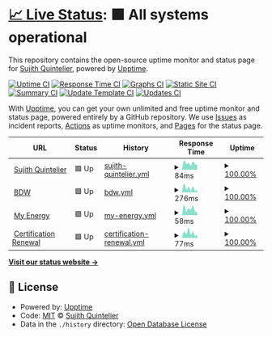# [📈 Live Status](https://sujithq.github.io/upptime): <!--live status--> **🟩 All systems operational**

This repository contains the open-source uptime monitor and status page for [Sujith Quintelier](https://sujithq.github.io/cv/#about), powered by [Upptime](https://github.com/upptime/upptime).

[![Uptime CI](https://github.com/sujithq/upptime/workflows/Uptime%20CI/badge.svg)](https://github.com/sujithq/upptime/actions?query=workflow%3A%22Uptime+CI%22)
[![Response Time CI](https://github.com/sujithq/upptime/workflows/Response%20Time%20CI/badge.svg)](https://github.com/sujithq/upptime/actions?query=workflow%3A%22Response+Time+CI%22)
[![Graphs CI](https://github.com/sujithq/upptime/workflows/Graphs%20CI/badge.svg)](https://github.com/sujithq/upptime/actions?query=workflow%3A%22Graphs+CI%22)
[![Static Site CI](https://github.com/sujithq/upptime/workflows/Static%20Site%20CI/badge.svg)](https://github.com/sujithq/upptime/actions?query=workflow%3A%22Static+Site+CI%22)
[![Summary CI](https://github.com/sujithq/upptime/workflows/Summary%20CI/badge.svg)](https://github.com/sujithq/upptime/actions?query=workflow%3A%22Summary+CI%22)
[![Update Template CI](https://github.com/sujithq/upptime/actions/workflows/update-template.yml/badge.svg)](https://github.com/sujithq/upptime/actions/workflows/update-template.yml)
[![Updates CI](https://github.com/sujithq/upptime/actions/workflows/updates.yml/badge.svg)](https://github.com/sujithq/upptime/actions/workflows/updates.yml)

With [Upptime](https://upptime.js.org), you can get your own unlimited and free uptime monitor and status page, powered entirely by a GitHub repository. We use [Issues](https://github.com/sujithq/upptime/issues) as incident reports, [Actions](https://github.com/sujithq/upptime/actions) as uptime monitors, and [Pages](https://sujithq.github.io/upptime) for the status page.

<!--start: status pages-->
<!-- This summary is generated by Upptime (https://github.com/upptime/upptime) -->
<!-- Do not edit this manually, your changes will be overwritten -->
<!-- prettier-ignore -->
| URL | Status | History | Response Time | Uptime |
| --- | ------ | ------- | ------------- | ------ |
| <img alt="" src="https://icons.duckduckgo.com/ip3/sujithq.github.io.ico" height="13"> [Sujith Quintelier](https://sujithq.github.io) | 🟩 Up | [sujith-quintelier.yml](https://github.com/sujithq/upptime/commits/HEAD/history/sujith-quintelier.yml) | <details><summary><img alt="Response time graph" src="./graphs/sujith-quintelier/response-time-week.png" height="20"> 84ms</summary><br><a href="https://sujithq.github.io/upptime/history/sujith-quintelier"><img alt="Response time 103" src="https://img.shields.io/endpoint?url=https%3A%2F%2Fraw.githubusercontent.com%2Fsujithq%2Fupptime%2FHEAD%2Fapi%2Fsujith-quintelier%2Fresponse-time.json"></a><br><a href="https://sujithq.github.io/upptime/history/sujith-quintelier"><img alt="24-hour response time 65" src="https://img.shields.io/endpoint?url=https%3A%2F%2Fraw.githubusercontent.com%2Fsujithq%2Fupptime%2FHEAD%2Fapi%2Fsujith-quintelier%2Fresponse-time-day.json"></a><br><a href="https://sujithq.github.io/upptime/history/sujith-quintelier"><img alt="7-day response time 84" src="https://img.shields.io/endpoint?url=https%3A%2F%2Fraw.githubusercontent.com%2Fsujithq%2Fupptime%2FHEAD%2Fapi%2Fsujith-quintelier%2Fresponse-time-week.json"></a><br><a href="https://sujithq.github.io/upptime/history/sujith-quintelier"><img alt="30-day response time 98" src="https://img.shields.io/endpoint?url=https%3A%2F%2Fraw.githubusercontent.com%2Fsujithq%2Fupptime%2FHEAD%2Fapi%2Fsujith-quintelier%2Fresponse-time-month.json"></a><br><a href="https://sujithq.github.io/upptime/history/sujith-quintelier"><img alt="1-year response time 109" src="https://img.shields.io/endpoint?url=https%3A%2F%2Fraw.githubusercontent.com%2Fsujithq%2Fupptime%2FHEAD%2Fapi%2Fsujith-quintelier%2Fresponse-time-year.json"></a></details> | <details><summary><a href="https://sujithq.github.io/upptime/history/sujith-quintelier">100.00%</a></summary><a href="https://sujithq.github.io/upptime/history/sujith-quintelier"><img alt="All-time uptime 100.00%" src="https://img.shields.io/endpoint?url=https%3A%2F%2Fraw.githubusercontent.com%2Fsujithq%2Fupptime%2FHEAD%2Fapi%2Fsujith-quintelier%2Fuptime.json"></a><br><a href="https://sujithq.github.io/upptime/history/sujith-quintelier"><img alt="24-hour uptime 100.00%" src="https://img.shields.io/endpoint?url=https%3A%2F%2Fraw.githubusercontent.com%2Fsujithq%2Fupptime%2FHEAD%2Fapi%2Fsujith-quintelier%2Fuptime-day.json"></a><br><a href="https://sujithq.github.io/upptime/history/sujith-quintelier"><img alt="7-day uptime 100.00%" src="https://img.shields.io/endpoint?url=https%3A%2F%2Fraw.githubusercontent.com%2Fsujithq%2Fupptime%2FHEAD%2Fapi%2Fsujith-quintelier%2Fuptime-week.json"></a><br><a href="https://sujithq.github.io/upptime/history/sujith-quintelier"><img alt="30-day uptime 100.00%" src="https://img.shields.io/endpoint?url=https%3A%2F%2Fraw.githubusercontent.com%2Fsujithq%2Fupptime%2FHEAD%2Fapi%2Fsujith-quintelier%2Fuptime-month.json"></a><br><a href="https://sujithq.github.io/upptime/history/sujith-quintelier"><img alt="1-year uptime 100.00%" src="https://img.shields.io/endpoint?url=https%3A%2F%2Fraw.githubusercontent.com%2Fsujithq%2Fupptime%2FHEAD%2Fapi%2Fsujith-quintelier%2Fuptime-year.json"></a></details>
| <img alt="" src="https://icons.duckduckgo.com/ip3/bdw.nu.ico" height="13"> [BDW](https://bdw.nu) | 🟩 Up | [bdw.yml](https://github.com/sujithq/upptime/commits/HEAD/history/bdw.yml) | <details><summary><img alt="Response time graph" src="./graphs/bdw/response-time-week.png" height="20"> 276ms</summary><br><a href="https://sujithq.github.io/upptime/history/bdw"><img alt="Response time 329" src="https://img.shields.io/endpoint?url=https%3A%2F%2Fraw.githubusercontent.com%2Fsujithq%2Fupptime%2FHEAD%2Fapi%2Fbdw%2Fresponse-time.json"></a><br><a href="https://sujithq.github.io/upptime/history/bdw"><img alt="24-hour response time 189" src="https://img.shields.io/endpoint?url=https%3A%2F%2Fraw.githubusercontent.com%2Fsujithq%2Fupptime%2FHEAD%2Fapi%2Fbdw%2Fresponse-time-day.json"></a><br><a href="https://sujithq.github.io/upptime/history/bdw"><img alt="7-day response time 276" src="https://img.shields.io/endpoint?url=https%3A%2F%2Fraw.githubusercontent.com%2Fsujithq%2Fupptime%2FHEAD%2Fapi%2Fbdw%2Fresponse-time-week.json"></a><br><a href="https://sujithq.github.io/upptime/history/bdw"><img alt="30-day response time 307" src="https://img.shields.io/endpoint?url=https%3A%2F%2Fraw.githubusercontent.com%2Fsujithq%2Fupptime%2FHEAD%2Fapi%2Fbdw%2Fresponse-time-month.json"></a><br><a href="https://sujithq.github.io/upptime/history/bdw"><img alt="1-year response time 321" src="https://img.shields.io/endpoint?url=https%3A%2F%2Fraw.githubusercontent.com%2Fsujithq%2Fupptime%2FHEAD%2Fapi%2Fbdw%2Fresponse-time-year.json"></a></details> | <details><summary><a href="https://sujithq.github.io/upptime/history/bdw">100.00%</a></summary><a href="https://sujithq.github.io/upptime/history/bdw"><img alt="All-time uptime 100.00%" src="https://img.shields.io/endpoint?url=https%3A%2F%2Fraw.githubusercontent.com%2Fsujithq%2Fupptime%2FHEAD%2Fapi%2Fbdw%2Fuptime.json"></a><br><a href="https://sujithq.github.io/upptime/history/bdw"><img alt="24-hour uptime 100.00%" src="https://img.shields.io/endpoint?url=https%3A%2F%2Fraw.githubusercontent.com%2Fsujithq%2Fupptime%2FHEAD%2Fapi%2Fbdw%2Fuptime-day.json"></a><br><a href="https://sujithq.github.io/upptime/history/bdw"><img alt="7-day uptime 100.00%" src="https://img.shields.io/endpoint?url=https%3A%2F%2Fraw.githubusercontent.com%2Fsujithq%2Fupptime%2FHEAD%2Fapi%2Fbdw%2Fuptime-week.json"></a><br><a href="https://sujithq.github.io/upptime/history/bdw"><img alt="30-day uptime 100.00%" src="https://img.shields.io/endpoint?url=https%3A%2F%2Fraw.githubusercontent.com%2Fsujithq%2Fupptime%2FHEAD%2Fapi%2Fbdw%2Fuptime-month.json"></a><br><a href="https://sujithq.github.io/upptime/history/bdw"><img alt="1-year uptime 100.00%" src="https://img.shields.io/endpoint?url=https%3A%2F%2Fraw.githubusercontent.com%2Fsujithq%2Fupptime%2FHEAD%2Fapi%2Fbdw%2Fuptime-year.json"></a></details>
| <img alt="" src="https://icons.duckduckgo.com/ip3/sujithq.github.io.ico" height="13"> [My Energy](https://sujithq.github.io/myenergy) | 🟩 Up | [my-energy.yml](https://github.com/sujithq/upptime/commits/HEAD/history/my-energy.yml) | <details><summary><img alt="Response time graph" src="./graphs/my-energy/response-time-week.png" height="20"> 58ms</summary><br><a href="https://sujithq.github.io/upptime/history/my-energy"><img alt="Response time 80" src="https://img.shields.io/endpoint?url=https%3A%2F%2Fraw.githubusercontent.com%2Fsujithq%2Fupptime%2FHEAD%2Fapi%2Fmy-energy%2Fresponse-time.json"></a><br><a href="https://sujithq.github.io/upptime/history/my-energy"><img alt="24-hour response time 28" src="https://img.shields.io/endpoint?url=https%3A%2F%2Fraw.githubusercontent.com%2Fsujithq%2Fupptime%2FHEAD%2Fapi%2Fmy-energy%2Fresponse-time-day.json"></a><br><a href="https://sujithq.github.io/upptime/history/my-energy"><img alt="7-day response time 58" src="https://img.shields.io/endpoint?url=https%3A%2F%2Fraw.githubusercontent.com%2Fsujithq%2Fupptime%2FHEAD%2Fapi%2Fmy-energy%2Fresponse-time-week.json"></a><br><a href="https://sujithq.github.io/upptime/history/my-energy"><img alt="30-day response time 76" src="https://img.shields.io/endpoint?url=https%3A%2F%2Fraw.githubusercontent.com%2Fsujithq%2Fupptime%2FHEAD%2Fapi%2Fmy-energy%2Fresponse-time-month.json"></a><br><a href="https://sujithq.github.io/upptime/history/my-energy"><img alt="1-year response time 80" src="https://img.shields.io/endpoint?url=https%3A%2F%2Fraw.githubusercontent.com%2Fsujithq%2Fupptime%2FHEAD%2Fapi%2Fmy-energy%2Fresponse-time-year.json"></a></details> | <details><summary><a href="https://sujithq.github.io/upptime/history/my-energy">100.00%</a></summary><a href="https://sujithq.github.io/upptime/history/my-energy"><img alt="All-time uptime 100.00%" src="https://img.shields.io/endpoint?url=https%3A%2F%2Fraw.githubusercontent.com%2Fsujithq%2Fupptime%2FHEAD%2Fapi%2Fmy-energy%2Fuptime.json"></a><br><a href="https://sujithq.github.io/upptime/history/my-energy"><img alt="24-hour uptime 100.00%" src="https://img.shields.io/endpoint?url=https%3A%2F%2Fraw.githubusercontent.com%2Fsujithq%2Fupptime%2FHEAD%2Fapi%2Fmy-energy%2Fuptime-day.json"></a><br><a href="https://sujithq.github.io/upptime/history/my-energy"><img alt="7-day uptime 100.00%" src="https://img.shields.io/endpoint?url=https%3A%2F%2Fraw.githubusercontent.com%2Fsujithq%2Fupptime%2FHEAD%2Fapi%2Fmy-energy%2Fuptime-week.json"></a><br><a href="https://sujithq.github.io/upptime/history/my-energy"><img alt="30-day uptime 100.00%" src="https://img.shields.io/endpoint?url=https%3A%2F%2Fraw.githubusercontent.com%2Fsujithq%2Fupptime%2FHEAD%2Fapi%2Fmy-energy%2Fuptime-month.json"></a><br><a href="https://sujithq.github.io/upptime/history/my-energy"><img alt="1-year uptime 100.00%" src="https://img.shields.io/endpoint?url=https%3A%2F%2Fraw.githubusercontent.com%2Fsujithq%2Fupptime%2FHEAD%2Fapi%2Fmy-energy%2Fuptime-year.json"></a></details>
| <img alt="" src="https://icons.duckduckgo.com/ip3/sujithq.github.io.ico" height="13"> [Certification Renewal](https://sujithq.github.io/cert-renewal) | 🟩 Up | [certification-renewal.yml](https://github.com/sujithq/upptime/commits/HEAD/history/certification-renewal.yml) | <details><summary><img alt="Response time graph" src="./graphs/certification-renewal/response-time-week.png" height="20"> 77ms</summary><br><a href="https://sujithq.github.io/upptime/history/certification-renewal"><img alt="Response time 80" src="https://img.shields.io/endpoint?url=https%3A%2F%2Fraw.githubusercontent.com%2Fsujithq%2Fupptime%2FHEAD%2Fapi%2Fcertification-renewal%2Fresponse-time.json"></a><br><a href="https://sujithq.github.io/upptime/history/certification-renewal"><img alt="24-hour response time 48" src="https://img.shields.io/endpoint?url=https%3A%2F%2Fraw.githubusercontent.com%2Fsujithq%2Fupptime%2FHEAD%2Fapi%2Fcertification-renewal%2Fresponse-time-day.json"></a><br><a href="https://sujithq.github.io/upptime/history/certification-renewal"><img alt="7-day response time 77" src="https://img.shields.io/endpoint?url=https%3A%2F%2Fraw.githubusercontent.com%2Fsujithq%2Fupptime%2FHEAD%2Fapi%2Fcertification-renewal%2Fresponse-time-week.json"></a><br><a href="https://sujithq.github.io/upptime/history/certification-renewal"><img alt="30-day response time 82" src="https://img.shields.io/endpoint?url=https%3A%2F%2Fraw.githubusercontent.com%2Fsujithq%2Fupptime%2FHEAD%2Fapi%2Fcertification-renewal%2Fresponse-time-month.json"></a><br><a href="https://sujithq.github.io/upptime/history/certification-renewal"><img alt="1-year response time 80" src="https://img.shields.io/endpoint?url=https%3A%2F%2Fraw.githubusercontent.com%2Fsujithq%2Fupptime%2FHEAD%2Fapi%2Fcertification-renewal%2Fresponse-time-year.json"></a></details> | <details><summary><a href="https://sujithq.github.io/upptime/history/certification-renewal">100.00%</a></summary><a href="https://sujithq.github.io/upptime/history/certification-renewal"><img alt="All-time uptime 100.00%" src="https://img.shields.io/endpoint?url=https%3A%2F%2Fraw.githubusercontent.com%2Fsujithq%2Fupptime%2FHEAD%2Fapi%2Fcertification-renewal%2Fuptime.json"></a><br><a href="https://sujithq.github.io/upptime/history/certification-renewal"><img alt="24-hour uptime 100.00%" src="https://img.shields.io/endpoint?url=https%3A%2F%2Fraw.githubusercontent.com%2Fsujithq%2Fupptime%2FHEAD%2Fapi%2Fcertification-renewal%2Fuptime-day.json"></a><br><a href="https://sujithq.github.io/upptime/history/certification-renewal"><img alt="7-day uptime 100.00%" src="https://img.shields.io/endpoint?url=https%3A%2F%2Fraw.githubusercontent.com%2Fsujithq%2Fupptime%2FHEAD%2Fapi%2Fcertification-renewal%2Fuptime-week.json"></a><br><a href="https://sujithq.github.io/upptime/history/certification-renewal"><img alt="30-day uptime 100.00%" src="https://img.shields.io/endpoint?url=https%3A%2F%2Fraw.githubusercontent.com%2Fsujithq%2Fupptime%2FHEAD%2Fapi%2Fcertification-renewal%2Fuptime-month.json"></a><br><a href="https://sujithq.github.io/upptime/history/certification-renewal"><img alt="1-year uptime 100.00%" src="https://img.shields.io/endpoint?url=https%3A%2F%2Fraw.githubusercontent.com%2Fsujithq%2Fupptime%2FHEAD%2Fapi%2Fcertification-renewal%2Fuptime-year.json"></a></details>

<!--end: status pages-->

[**Visit our status website →**](https://sujithq.github.io/upptime)

## 📄 License

- Powered by: [Upptime](https://github.com/upptime/upptime)
- Code: [MIT](./LICENSE) © [Sujith Quintelier](https://sujithq.github.io/cv/#about)
- Data in the `./history` directory: [Open Database License](https://opendatacommons.org/licenses/odbl/1-0/)
